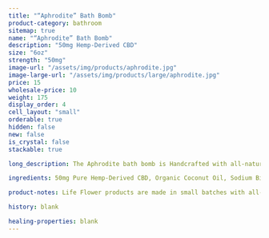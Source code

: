 ```yaml
---
title: "“Aphrodite” Bath Bomb"
product-category: bathroom
sitemap: true
name: "“Aphrodite” Bath Bomb"
description: "50mg Hemp-Derived CBD"
size: "6oz"
strength: "50mg"
image-url: "/assets/img/products/aphrodite.jpg"
image-large-url: "/assets/img/products/large/aphrodite.jpg"
price: 15
wholesale-price: 10
weight: 175
display_order: 4
cell_layout: "small"
orderable: true
hidden: false
new: false
is_crystal: false
stackable: true

long_description: The Aphrodite bath bomb is Handcrafted with all-natural aphrodisiac essential oils, making it the perfect couple or self love treat. Made with organic, lab-tested plant extract to ensure optimal pain relief and relaxation. Includes a cleansed, charged rose quartz stone to enhance positive and pure energies of deep love. Topped with rose buds and hibiscus petals.   

ingredients: 50mg Pure Hemp-Derived CBD, Organic Coconut Oil, Sodium Bicarbonate, Naturally-derived Citric Acid, Corn Starch, Epsom Salt, Organic Herbs, Essential Oils, Plant-based Color, Witch Hazel, Cleansed & Charged Crystal.

product-notes: Life Flower products are made in small batches with all-natural and boutique ingredients. Orders are processed and shipped in 7-10 days.

history: blank

healing-properties: blank
---
```

